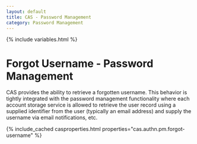 ```yaml
---
layout: default
title: CAS - Password Management
category: Password Management
---
```


{% include variables.html %}

# Forgot Username - Password Management

CAS provides the ability to retrieve a forgotten username. This behavior is tightly integrated with the password
management functionality where each account storage service is allowed to retrieve the user record using a supplied
identifier from the user (typically an email address) and supply the username via email notifications, etc.

{% include_cached casproperties.html properties="cas.authn.pm.forgot-username" %}
